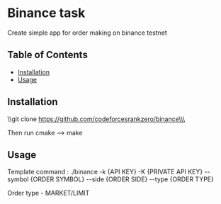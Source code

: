 # Binance task

Create simple app for order making on binance testnet

## Table of Contents

- [Installation](#installation)
- [Usage](#usage)

## Installation

\\\git clone https://github.com/codeforcesrankzero/binance\\\

Then run cmake --> make

## Usage

Template command : ./binance -k {API KEY} -K {PRIVATE API KEY} --symbol {ORDER SYMBOL} --side {ORDER SIDE} --type {ORDER TYPE}

Order type - MARKET/LIMIT 


